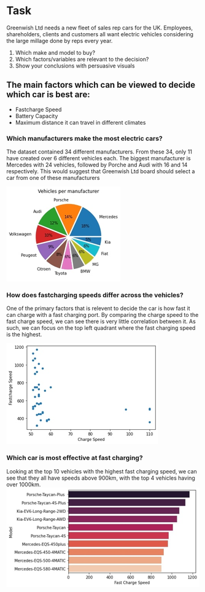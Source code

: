 # Task
Greenwish Ltd needs a new fleet of sales rep cars for the UK. 
Employees, shareholders, clients and customers all want electric vehicles considering the large millage done by reps every year.

1. Which make and model to buy?
2. Which factors/variables are relevant to the decision?
3. Show your conclusions with persuasive visuals

## The main factors which can be viewed to decide which car is best are:
 - Fastcharge Speed
 - Battery Capacity
 - Maximum distance it can travel in different climates

### Which manufacturers make the most electric cars?
The dataset contained 34 different manufacturers. From these 34, only 11 have created over 6 different vehicles each. The biggest manufacturer is Mercedes with 24 vehicles, followed by Porche and Audi with 16 and 14 respectively. This would suggest that Greenwish Ltd board should select a car from one of these manufacturers

![Pie Chart](graphs/Pie_Chart.jpg)


### How does fastcharging speeds differ across the vehicles?
One of the primary factors that is relevent to decide the car is how fast it can charge with a fast charging port. By comparing the charge speed to the fast charge speed, we can see there is very little correlation between it. As such, we can focus on the top left quadrant where the fast charging speed is the highest.

![Charge speed vs Fastcharge Speed](graphs/chargevsfc.jpg)

### Which car is most effective at fast charging?
Looking at the top 10 vehicles with the highest fast charging speed, we can see that they all have speeds above 900km, with the top 4 vehicles having over 1000km.
![Fast Charge Speed](graphs/Fastcharge_Speed%20Graph.jpg)
